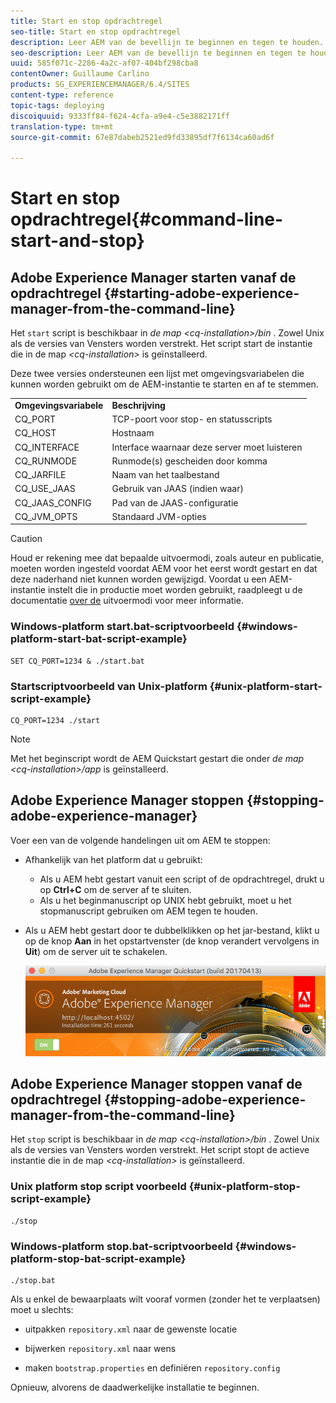 ```yaml
---
title: Start en stop opdrachtregel
seo-title: Start en stop opdrachtregel
description: Leer AEM van de bevellijn te beginnen en tegen te houden.
seo-description: Leer AEM van de bevellijn te beginnen en tegen te houden.
uuid: 585f071c-2286-4a2c-af07-404bf298cba8
contentOwner: Guillaume Carlino
products: SG_EXPERIENCEMANAGER/6.4/SITES
content-type: reference
topic-tags: deploying
discoiquuid: 9333ff84-f624-4cfa-a9e4-c5e3882171ff
translation-type: tm+mt
source-git-commit: 67e87dabeb2521ed9fd33895df7f6134ca60ad6f

---
```



# Start en stop opdrachtregel{#command-line-start-and-stop}

## Adobe Experience Manager starten vanaf de opdrachtregel {#starting-adobe-experience-manager-from-the-command-line}

Het `start` script is beschikbaar in *de map &lt;cq-installation>/bin* . Zowel Unix als de versies van Vensters worden verstrekt. Het script start de instantie die in de map *&lt;cq-installation>* is geïnstalleerd.

Deze twee versies ondersteunen een lijst met omgevingsvariabelen die kunnen worden gebruikt om de AEM-instantie te starten en af te stemmen.

<table> 
 <tbody> 
  <tr> 
   <td><strong>Omgevingsvariabele </strong></td> 
   <td><strong>Beschrijving </strong></td> 
  </tr> 
  <tr> 
   <td>CQ_PORT</td> 
   <td>TCP-poort voor stop- en statusscripts<br /> </td> 
  </tr> 
  <tr> 
   <td>CQ_HOST</td> 
   <td>Hostnaam<br /> </td> 
  </tr> 
  <tr> 
   <td>CQ_INTERFACE</td> 
   <td>Interface waarnaar deze server moet luisteren<br /> </td> 
  </tr> 
  <tr> 
   <td>CQ_RUNMODE</td> 
   <td>Runmode(s) gescheiden door komma<br /> </td> 
  </tr> 
  <tr> 
   <td>CQ_JARFILE</td> 
   <td>Naam van het taalbestand<br /> </td> 
  </tr> 
  <tr> 
   <td>CQ_USE_JAAS</td> 
   <td>Gebruik van JAAS (indien waar)<br /> </td> 
  </tr> 
  <tr> 
   <td>CQ_JAAS_CONFIG</td> 
   <td>Pad van de JAAS-configuratie<br /> </td> 
  </tr> 
  <tr> 
   <td>CQ_JVM_OPTS</td> 
   <td>Standaard JVM-opties<br /> </td> 
  </tr> 
 </tbody> 
</table>

>[!CAUTION]
>
>Houd er rekening mee dat bepaalde uitvoermodi, zoals auteur en publicatie, moeten worden ingesteld voordat AEM voor het eerst wordt gestart en dat deze naderhand niet kunnen worden gewijzigd. Voordat u een AEM-instantie instelt die in productie moet worden gebruikt, raadpleegt u de documentatie [over de](/help/sites-deploying/configure-runmodes.md) uitvoermodi voor meer informatie.

### Windows-platform start.bat-scriptvoorbeeld {#windows-platform-start-bat-script-example}

```shell
SET CQ_PORT=1234 & ./start.bat
```

### Startscriptvoorbeeld van Unix-platform {#unix-platform-start-script-example}

```shell
CQ_PORT=1234 ./start
```

>[!NOTE]
>
>Met het beginscript wordt de AEM Quickstart gestart die onder *de map &lt;cq-installation>/app* is geïnstalleerd.

## Adobe Experience Manager stoppen {#stopping-adobe-experience-manager}

Voer een van de volgende handelingen uit om AEM te stoppen:

* Afhankelijk van het platform dat u gebruikt:

   * Als u AEM hebt gestart vanuit een script of de opdrachtregel, drukt u op **Ctrl+C** om de server af te sluiten.
   * Als u het beginmanuscript op UNIX hebt gebruikt, moet u het stopmanuscript gebruiken om AEM tegen te houden.

* Als u AEM hebt gestart door te dubbelklikken op het jar-bestand, klikt u op de knop **Aan** in het opstartvenster (de knop verandert vervolgens in **Uit**) om de server uit te schakelen.

   ![chlimage_1-63](assets/chlimage_1-63.png)

## Adobe Experience Manager stoppen vanaf de opdrachtregel {#stopping-adobe-experience-manager-from-the-command-line}

Het `stop` script is beschikbaar in *de map &lt;cq-installation>/bin* . Zowel Unix als de versies van Vensters worden verstrekt. Het script stopt de actieve instantie die in de map *&lt;cq-installation>* is geïnstalleerd.

### Unix platform stop script voorbeeld {#unix-platform-stop-script-example}

```shell
./stop
```

### Windows-platform stop.bat-scriptvoorbeeld {#windows-platform-stop-bat-script-example}

```shell
./stop.bat
```

Als u enkel de bewaarplaats wilt vooraf vormen (zonder het te verplaatsen) moet u slechts:

* uitpakken `repository.xml` naar de gewenste locatie

* bijwerken `repository.xml` naar wens

* maken `bootstrap.properties` en definiëren `repository.config`

Opnieuw, alvorens de daadwerkelijke installatie te beginnen.

